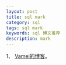 ```yaml
---
layout: post
title: sql mark
category: sql
tags: sql mark
keywords: sql 博文推荐
description: mark
---
```



1、 [Vamei的博客](http://www.cnblogs.com/vamei/)。